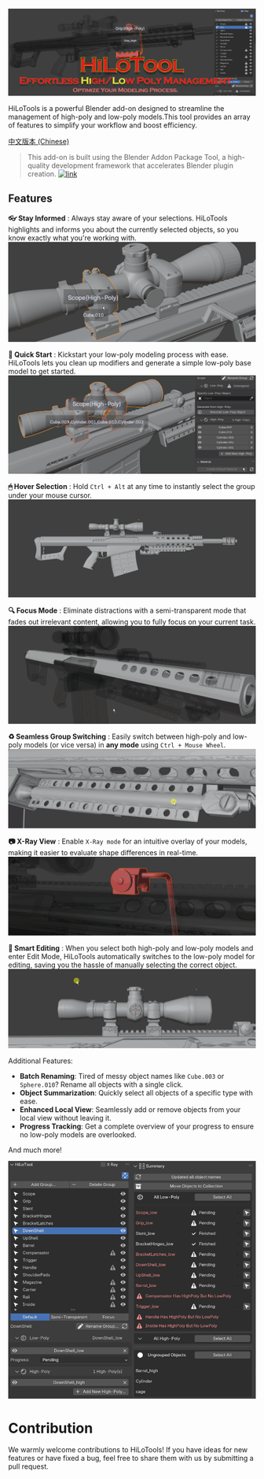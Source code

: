 [![HiLoTools Logo](images/title.png)](https://github.com/0MirageTank0/HiLoTools)

HiLoTools is a powerful Blender add-on designed to streamline the management of high-poly and low-poly models.This tool provides an array of features to simplify your workflow and boost efficiency.

[中文版本 (Chinese)](README_zh.md)

>This add-on is built using the Blender Addon Package Tool, a high-quality development framework that accelerates Blender plugin creation.
[![link](https://img.shields.io/badge/BlenderAddonPackageTool-GitHub-brightgreen)](https://github.com/xzhuah/BlenderAddonPackageTool)

## Features

**👓 Stay Informed** : Always stay aware of your selections. HiLoTools highlights and informs you about the currently selected objects, so you know exactly what you're working with.
![](images/know_your_pos.gif)

**🚀 Quick Start** : Kickstart your low-poly modeling process with ease. HiLoTools lets you clean up modifiers and generate a simple low-poly base model to get started.
![](images/help_you_begin.gif)

**🖱 Hover Selection** : Hold `Ctrl + Alt` at any time to instantly select the group under your mouse cursor.
![](images/fast_select.gif)

**🔍 Focus Mode** : Eliminate distractions with a semi-transparent mode that fades out irrelevant content, allowing you to fully focus on your current task.
![](images/focus.gif)

**♻️ Seamless Group Switching** : Easily switch between high-poly and low-poly models (or vice versa) in **any mode** using `Ctrl + Mouse Wheel`.
![](images/fast_switch.gif)

**📷 X-Ray View** : Enable `X-Ray mode` for an intuitive overlay of your models, making it easier to evaluate shape differences in real-time.
![](images/x_ray.gif)

**🧠 Smart Editing** : When you select both high-poly and low-poly models and enter Edit Mode, HiLoTools automatically switches to the low-poly model for editing, saving you the hassle of manually selecting the correct object.
![](images/auto_edit_mode.gif)

Additional Features:
- **Batch Renaming**: Tired of messy object names like `Cube.003` or `Sphere.010`? Rename all objects with a single click.
- **Object Summarization**: Quickly select all objects of a specific type with ease.
- **Enhanced Local View**: Seamlessly add or remove objects from your local view without leaving it.
- **Progress Tracking**: Get a complete overview of your progress to ensure no low-poly models are overlooked.

And much more!

![](images/panel.png)

# Contribution
We warmly welcome contributions to HiLoTools! If you have ideas for new features or have fixed a bug, feel free to share them with us by submitting a pull request.

